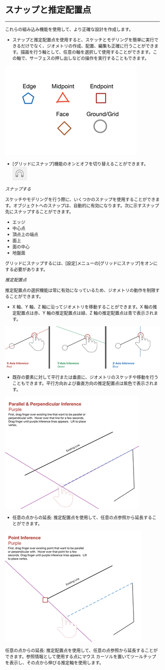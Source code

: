 

# スナップと推定配置点

---

これらの組み込み機能を使用して、より正確な設計を作成します。

* スナップと推定配置点を使用すると、スケッチとモデリングを簡単に実行できるだけでなく、ジオメトリの作成、配置、編集も正確に行うことができます。描画を行う軸として、任意の軸を選択して使用することができます。この軸で、サーフェスの押し出しなどの操作を実行することもできます。

![](Images/GUID-F944DE2D-DFAB-40E1-83FA-687264C616C1-low.png)

* [グリッドにスナップ]機能のオンとオフを切り替えることができます。![](Images/GUID-8B57B18F-9C73-4BB3-87A8-38D6564A4C7C-low.png)

*スナップする*

スケッチやモデリングを行う際に、いくつかのスナップを使用することができます。オブジェクトへのスナップは、自動的に有効になります。次に示すスナップ先にスナップすることができます。

* エッジ
* 中心点
* 頂点上の端点
* 面上
* 面の中心
* 地盤面

グリッドにスナップするには、[設定]メニューの[グリッドにスナップ]をオンにする必要があります。

*推定配置点*

推定配置点の選択機能は常に有効になっているため、ジオメトリの動作を制限することができます。

* X 軸、Y 軸、Z 軸に沿ってジオメトリを移動することができます。X 軸の推定配置点は赤、Y 軸の推定配置点は緑、Z 軸の推定配置点は青で表示されます。

![](Images/GUID-B2B8F57A-33AC-4C83-9B6C-905D80412915-low.png)

* 既存の要素に対して平行または垂直に、ジオメトリのスケッチや移動を行うこともできます。平行方向および垂直方向の推定配置点は紫色で表示されます。

![](Images/GUID-ED76B8FE-4083-4C9B-963C-FBC1D705CADC-low.png)

* 任意の点からの延長: 推定配置点を使用して、任意の点参照から延長することができます。

![](Images/GUID-BDDC9043-3E81-4B5F-8219-749BBD6689DE-low.png)

任意の点からの延長: 推定配置点を使用して、任意の点参照から延長することができます。参照情報として使用する点にマウス カーソルを置いてツールチップを表示し、その点から伸びる推定軸を使用します。


